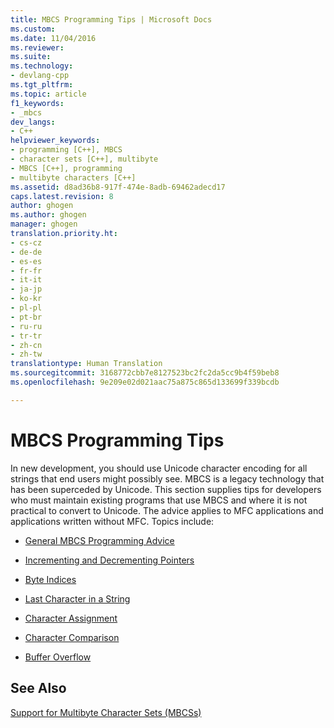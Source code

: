 ```yaml
---
title: MBCS Programming Tips | Microsoft Docs
ms.custom: 
ms.date: 11/04/2016
ms.reviewer: 
ms.suite: 
ms.technology:
- devlang-cpp
ms.tgt_pltfrm: 
ms.topic: article
f1_keywords:
- _mbcs
dev_langs:
- C++
helpviewer_keywords:
- programming [C++], MBCS
- character sets [C++], multibyte
- MBCS [C++], programming
- multibyte characters [C++]
ms.assetid: d8ad36b8-917f-474e-8adb-69462adecd17
caps.latest.revision: 8
author: ghogen
ms.author: ghogen
manager: ghogen
translation.priority.ht:
- cs-cz
- de-de
- es-es
- fr-fr
- it-it
- ja-jp
- ko-kr
- pl-pl
- pt-br
- ru-ru
- tr-tr
- zh-cn
- zh-tw
translationtype: Human Translation
ms.sourcegitcommit: 3168772cbb7e8127523bc2fc2da5cc9b4f59beb8
ms.openlocfilehash: 9e209e02d021aac75a875c865d133699f339bcdb

---
```

# MBCS Programming Tips
In new development, you should use Unicode character encoding for all strings that end users might possibly see. MBCS is a legacy technology that has been superceded by Unicode. This section supplies tips for developers who must maintain existing programs that use MBCS and where it is not practical to convert to Unicode. The advice applies to MFC applications and applications written without MFC. Topics include:  
  
-   [General MBCS Programming Advice](../text/general-mbcs-programming-advice.md)  
  
-   [Incrementing and Decrementing Pointers](../text/incrementing-and-decrementing-pointers.md)  
  
-   [Byte Indices](../text/byte-indices.md)  
  
-   [Last Character in a String](../text/last-character-in-a-string.md)  
  
-   [Character Assignment](../text/character-assignment.md)  
  
-   [Character Comparison](../text/character-comparison.md)  
  
-   [Buffer Overflow](../text/buffer-overflow.md)  
  
## See Also  
 [Support for Multibyte Character Sets (MBCSs)](../text/support-for-multibyte-character-sets-mbcss.md)


<!--HONumber=Jan17_HO1-->



